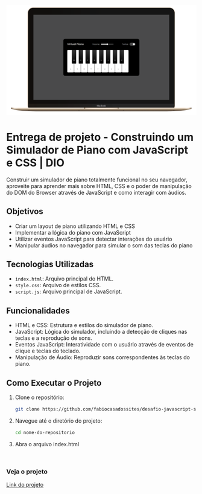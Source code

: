 ![Imagem do projeto](./src/img/projeto.png)

# Entrega de projeto - Construindo um Simulador de Piano com JavaScript e CSS | DIO

Construir um simulador de piano totalmente funcional no seu navegador, aproveite para aprender mais sobre HTML, CSS e o poder de manipulação do DOM do Browser através de JavaScript e como interagir com áudios.

## Objetivos

- Criar um layout de piano utilizando HTML e CSS
- Implementar a lógica do piano com JavaScript
- Utilizar eventos JavaScript para detectar interações do usuário
- Manipular áudios no navegador para simular o som das teclas do piano

## Tecnologias Utilizadas

- `index.html`: Arquivo principal do HTML.
- `style.css`: Arquivo de estilos CSS.
- `script.js`: Arquivo principal de JavaScript.

## Funcionalidades

- HTML e CSS: Estrutura e estilos do simulador de piano.
- JavaScript: Lógica do simulador, incluindo a detecção de cliques nas teclas e a reprodução de sons.
- Eventos JavaScript: Interatividade com o usuário através de eventos de clique e teclas do teclado.
- Manipulação de Áudio: Reproduzir sons correspondentes às teclas do piano.

## Como Executar o Projeto

1. Clone o repositório:

   ```bash
   git clone https://github.com/fabiocasadossites/desafio-javascript-simuladorPiano-dio.git
   ```

2. Navegue até o diretório do projeto:

   ```bash
   cd nome-do-repositorio
   ```

3. Abra o arquivo index.html

<br>

### Veja o projeto

[Link do projeto](https://fabiocasadossites.github.io/desafio-javascript-simuladorPiano-dio/)
